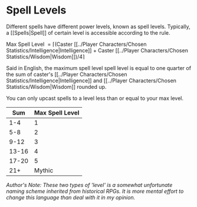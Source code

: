 # Spell Levels

Different spells have different power levels, known as spell levels. Typically, a [[Spells|Spell]] of certain level is accessible according to the rule.

Max Spell Level $= \lceil($Caster [[../Player Characters/Chosen Statistics/Intelligence\|Intelligence]] + Caster [[../Player Characters/Chosen Statistics/Wisdom\|Wisdom]]$)/4\rceil$

Said in English, the maximum spell level spell level is equal to one quarter of the sum of caster's [[../Player Characters/Chosen Statistics/Intelligence\|Intelligence]] and [[../Player Characters/Chosen Statistics/Wisdom\|Wisdom]] rounded up.

You can only upcast spells to a level less than or equal to your max level.

| Sum   | Max Spell Level |
| ----- | --------------- |
| 1-4   | 1               |
| 5-8   | 2               |
| 9-12  | 3               |
| 13-16 | 4               |
| 17-20 | 5               |
| 21+   | Mythic          |

*Author's Note:*
*These two types of 'level' is a somewhat unfortunate naming scheme inherited from historical RPGs. It is more mental effort to change this language than deal with it in my opinion.*